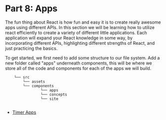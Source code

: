 # Part 8: Apps

The fun thing about React is how fun and easy it is to create really awesome apps using different APIs. In this section we will be learning how to utilize react efficiently to create a variety of different little applications. Each application will expand your React knowledge in some way, by incorporating different APIs, highlighting different strengths of React, and just practicing the basics. 

To get started, we first need to add some structure to our file system. Add a new folder called "apps" underneath components, this will be where we store all of the code and components for each of the apps we will build.

```
    └── src
        └── assets
        └── components
                └── apps
                └── concepts
                └── site
       
```

* [Timer Apps](../1.0-timer-apps.md)